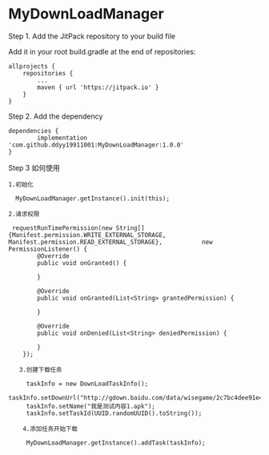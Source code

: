 # MyDownLoadManager
Step 1. Add the JitPack repository to your build file

Add it in your root build.gradle at the end of repositories:

	allprojects {
		repositories {
			...
			maven { url 'https://jitpack.io' }
		}
	}
Step 2. Add the dependency

	dependencies {
	        implementation 'com.github.ddyy19911001:MyDownLoadManager:1.0.0'
	}

Step 3 如何使用
    
    1.初始化    
      
      MyDownLoadManager.getInstance().init(this);
    
    2.请求权限
    
     requestRunTimePermission(new String[]{Manifest.permission.WRITE_EXTERNAL_STORAGE, Manifest.permission.READ_EXTERNAL_STORAGE},           new PermissionListener() {
            @Override
            public void onGranted() {

            }

            @Override
            public void onGranted(List<String> grantedPermission) {

            }

            @Override
            public void onDenied(List<String> deniedPermission) {

            }
        });
        
       3.创建下载任务
      
         taskInfo = new DownLoadTaskInfo();
         taskInfo.setDownUrl("http://gdown.baidu.com/data/wisegame/2c7bc4dee91e4f4f/dc7a2c7bc4dee91e4f4f914da7b4a0a8.apk");
         taskInfo.setName("我是测试内容1.apk");
         taskInfo.setTaskId(UUID.randomUUID().toString());
         
        4.添加任务开始下载 
        
         MyDownLoadManager.getInstance().addTask(taskInfo);
